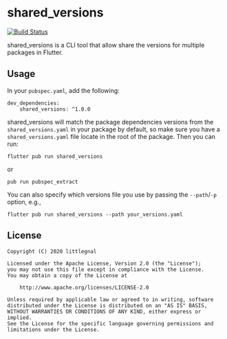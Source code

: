 # shared_versions

[![Build Status](https://api.cirrus-ci.com/github/littleGnAl/shared_versions.svg)](https://cirrus-ci.com/github/littleGnAl/shared_versions)

shared_versions is a CLI tool that allow share the versions for multiple packages in Flutter.

## Usage
In your `pubspec.yaml`, add the following:
```
dev_dependencies:
    shared_versions: ^1.0.0
```

shared_versions will match the package dependencies versions from the `shared_versions.yaml` in your package by default, so make sure you have a `shared_versions.yaml` file locate in the root of the package. Then you can run:
```
flutter pub run shared_versions
```
or
```
pub run pubspec_extract
```

You can also specify which versions file you use by passing the `--path`/`-p` option, e.g.,
```
flutter pub run shared_versions --path your_versions.yaml
```

## License
    Copyright (C) 2020 littlegnal

    Licensed under the Apache License, Version 2.0 (the "License");
    you may not use this file except in compliance with the License.
    You may obtain a copy of the License at

        http://www.apache.org/licenses/LICENSE-2.0

    Unless required by applicable law or agreed to in writing, software
    distributed under the License is distributed on an "AS IS" BASIS,
    WITHOUT WARRANTIES OR CONDITIONS OF ANY KIND, either express or implied.
    See the License for the specific language governing permissions and
    limitations under the License.